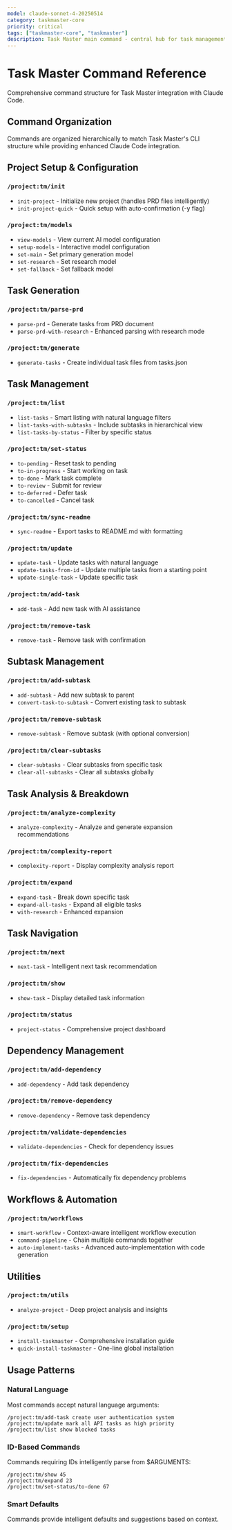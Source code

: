 ```yaml
---
model: claude-sonnet-4-20250514
category: taskmaster-core
priority: critical
tags: ["taskmaster-core", "taskmaster"]
description: Task Master main command - central hub for task management operations
---
```


# Task Master Command Reference

Comprehensive command structure for Task Master integration with Claude Code.

## Command Organization

Commands are organized hierarchically to match Task Master's CLI structure while providing enhanced Claude Code integration.

## Project Setup & Configuration

### `/project:tm/init`
- `init-project` - Initialize new project (handles PRD files intelligently)
- `init-project-quick` - Quick setup with auto-confirmation (-y flag)

### `/project:tm/models`
- `view-models` - View current AI model configuration
- `setup-models` - Interactive model configuration
- `set-main` - Set primary generation model
- `set-research` - Set research model
- `set-fallback` - Set fallback model

## Task Generation

### `/project:tm/parse-prd`
- `parse-prd` - Generate tasks from PRD document
- `parse-prd-with-research` - Enhanced parsing with research mode

### `/project:tm/generate`
- `generate-tasks` - Create individual task files from tasks.json

## Task Management

### `/project:tm/list`
- `list-tasks` - Smart listing with natural language filters
- `list-tasks-with-subtasks` - Include subtasks in hierarchical view
- `list-tasks-by-status` - Filter by specific status

### `/project:tm/set-status`
- `to-pending` - Reset task to pending
- `to-in-progress` - Start working on task
- `to-done` - Mark task complete
- `to-review` - Submit for review
- `to-deferred` - Defer task
- `to-cancelled` - Cancel task

### `/project:tm/sync-readme`
- `sync-readme` - Export tasks to README.md with formatting

### `/project:tm/update`
- `update-task` - Update tasks with natural language
- `update-tasks-from-id` - Update multiple tasks from a starting point
- `update-single-task` - Update specific task

### `/project:tm/add-task`
- `add-task` - Add new task with AI assistance

### `/project:tm/remove-task`
- `remove-task` - Remove task with confirmation

## Subtask Management

### `/project:tm/add-subtask`
- `add-subtask` - Add new subtask to parent
- `convert-task-to-subtask` - Convert existing task to subtask

### `/project:tm/remove-subtask`
- `remove-subtask` - Remove subtask (with optional conversion)

### `/project:tm/clear-subtasks`
- `clear-subtasks` - Clear subtasks from specific task
- `clear-all-subtasks` - Clear all subtasks globally

## Task Analysis & Breakdown

### `/project:tm/analyze-complexity`
- `analyze-complexity` - Analyze and generate expansion recommendations

### `/project:tm/complexity-report`
- `complexity-report` - Display complexity analysis report

### `/project:tm/expand`
- `expand-task` - Break down specific task
- `expand-all-tasks` - Expand all eligible tasks
- `with-research` - Enhanced expansion

## Task Navigation

### `/project:tm/next`
- `next-task` - Intelligent next task recommendation

### `/project:tm/show`
- `show-task` - Display detailed task information

### `/project:tm/status`
- `project-status` - Comprehensive project dashboard

## Dependency Management

### `/project:tm/add-dependency`
- `add-dependency` - Add task dependency

### `/project:tm/remove-dependency`
- `remove-dependency` - Remove task dependency

### `/project:tm/validate-dependencies`
- `validate-dependencies` - Check for dependency issues

### `/project:tm/fix-dependencies`
- `fix-dependencies` - Automatically fix dependency problems

## Workflows & Automation

### `/project:tm/workflows`
- `smart-workflow` - Context-aware intelligent workflow execution
- `command-pipeline` - Chain multiple commands together
- `auto-implement-tasks` - Advanced auto-implementation with code generation

## Utilities

### `/project:tm/utils`
- `analyze-project` - Deep project analysis and insights

### `/project:tm/setup`
- `install-taskmaster` - Comprehensive installation guide
- `quick-install-taskmaster` - One-line global installation

## Usage Patterns

### Natural Language
Most commands accept natural language arguments:
```
/project:tm/add-task create user authentication system
/project:tm/update mark all API tasks as high priority
/project:tm/list show blocked tasks
```

### ID-Based Commands
Commands requiring IDs intelligently parse from $ARGUMENTS:
```
/project:tm/show 45
/project:tm/expand 23
/project:tm/set-status/to-done 67
```

### Smart Defaults
Commands provide intelligent defaults and suggestions based on context.


